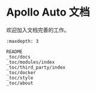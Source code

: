 # Apollo Auto 文档

欢迎加入文档完善的工作。

```{toctree}
:maxdepth: 3
    
README
_toc/docs
_toc/modules/index
_toc/third_party/index
_toc/docker
_toc/style
_toc/about
```
